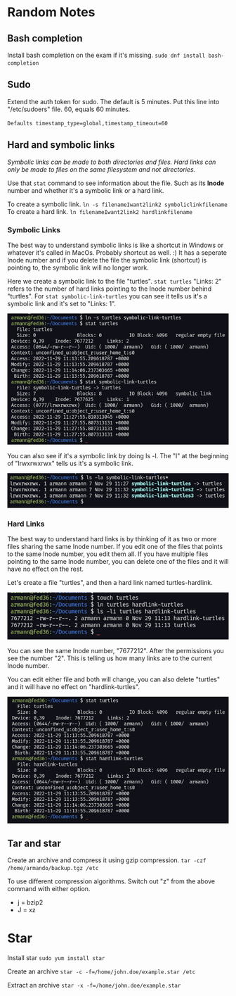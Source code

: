 # Random Notes

## Bash completion

Install bash completion on the exam if it's missing.
``sudo dnf install bash-completion``

## Sudo

Extend the auth token for sudo. The default is 5 minutes. Put this line into "/etc/sudoers" file. 60, equals 60 minutes.

``Defaults timestamp_type=global,timestamp_timeout=60``

## Hard and symbolic links

*Symbolic links can be made to both directories and files. Hard links can only be made to files on the same filesystem and not directories.*

Use that ``stat`` command to see information about the file. Such as its **Inode** number and whether it's a symbolic link or a hard link.

To create a symbolic link. ``ln -s filenameIwant2link2 symboliclinkfilename``
To create a hard link. ``ln filenameIwant2link2 hardlinkfilename``

### Symbolic Links ###
The best way to understand symbolic links is like a shortcut in Windows or whatever it's called in MacOs. Probably shortcut as well. :) It has a seperate Inode number and if you delete the file the symbolic link (shortcut) is pointing to, the symbolic link will no longer work.

Here we create a symbolic link to the file "turtles". ``stat turtles`` "Links: 2" refers to the number of hard links pointing to the Inode number behind "turtles". For ``stat symbolic-link-turtles`` you can see it tells us it's a symbolic link and it's set to "Links: 1".

![Symbolic Link](pictures/symbolic-link.png)

You can also see if it's a symbolic link by doing ls -l. The "l" at the beginning of "lrwxrwxrwx" tells us it's a symbolic link.

![symbolic link ls](pictures/ls-symbolic.png)

### Hard Links ###
The best way to understand hard links is by thinking of it as two or more files sharing the same Inode number. If you edit one of the files that points to the same Inode number, you edit them all. If you have multiple files pointing to the same Inode number, you can delete one of the files and it will have no effect on the rest.

Let's create a file "turtles", and then a hard link named turtles-hardlink.

![hardlinkvssymbolic](pictures/hardlinkvssymbolic.png)

You can see the same Inode number, "7677212". After the permissions you see the number "2". This is telling us how many links are to the current Inode number.

You can edit either file and both will change, you can also delete "turtles" and it will have no effect on "hardlink-turtles". 

![The Stat command](pictures/stat-command.png)

## Tar and star

Create an archive and compress it using gzip compression.
``tar -czf /home/armando/backup.tgz /etc``

To use different compression algorithms. Switch out "z" from the above command with either option.
- j = bzip2
- J = xz

# Star 

Install star
``sudo yum install star``

Create an archive
``star -c -f=/home/john.doe/example.star /etc``

Extract an archive
``star -x -f=/home/john.doe/example.star``
